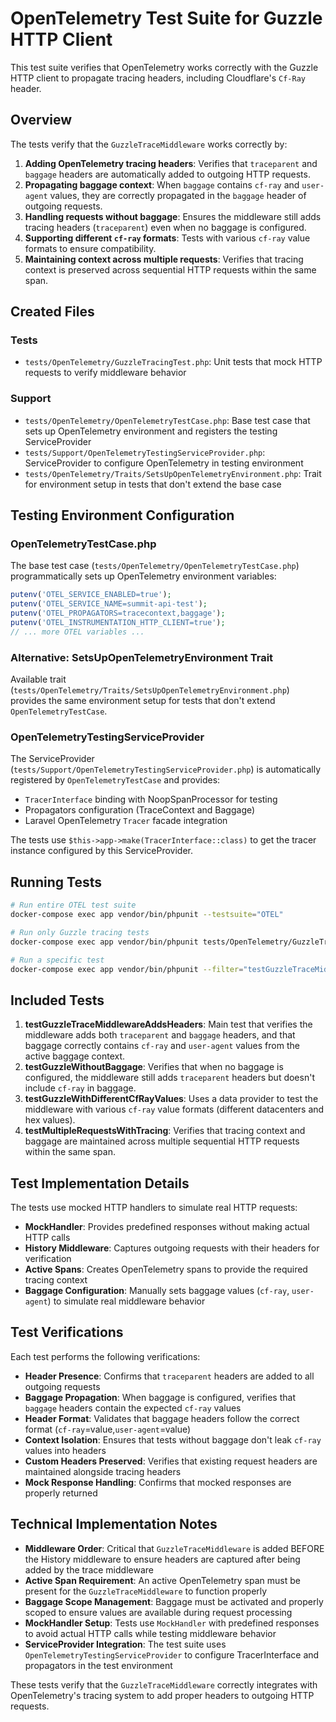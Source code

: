 # OpenTelemetry Test Suite for Guzzle HTTP Client

This test suite verifies that OpenTelemetry works correctly with the Guzzle HTTP client to propagate tracing headers, including Cloudflare's `Cf-Ray` header.

## Overview

The tests verify that the `GuzzleTraceMiddleware` works correctly by:
1. **Adding OpenTelemetry tracing headers**: Verifies that `traceparent` and `baggage` headers are automatically added to outgoing HTTP requests.
2. **Propagating baggage context**: When `baggage` contains `cf-ray` and `user-agent` values, they are correctly propagated in the `baggage` header of outgoing requests.
3. **Handling requests without baggage**: Ensures the middleware still adds tracing headers (`traceparent`) even when no baggage is configured.
4. **Supporting different `cf-ray` formats**: Tests with various `cf-ray` value formats to ensure compatibility.
5. **Maintaining context across multiple requests**: Verifies that tracing context is preserved across sequential HTTP requests within the same span.

## Created Files

### Tests
- `tests/OpenTelemetry/GuzzleTracingTest.php`: Unit tests that mock HTTP requests to verify middleware behavior

### Support
- `tests/OpenTelemetry/OpenTelemetryTestCase.php`: Base test case that sets up OpenTelemetry environment and registers the testing ServiceProvider
- `tests/Support/OpenTelemetryTestingServiceProvider.php`: ServiceProvider to configure OpenTelemetry in testing environment
- `tests/OpenTelemetry/Traits/SetsUpOpenTelemetryEnvironment.php`: Trait for environment setup in tests that don't extend the base case

## Testing Environment Configuration

### OpenTelemetryTestCase.php
The base test case (`tests/OpenTelemetry/OpenTelemetryTestCase.php`) programmatically sets up OpenTelemetry environment variables:
```php
putenv('OTEL_SERVICE_ENABLED=true');
putenv('OTEL_SERVICE_NAME=summit-api-test');
putenv('OTEL_PROPAGATORS=tracecontext,baggage');
putenv('OTEL_INSTRUMENTATION_HTTP_CLIENT=true');
// ... more OTEL variables ...
```

### Alternative: SetsUpOpenTelemetryEnvironment Trait
Available trait (`tests/OpenTelemetry/Traits/SetsUpOpenTelemetryEnvironment.php`) provides the same environment setup for tests that don't extend `OpenTelemetryTestCase`.

### OpenTelemetryTestingServiceProvider
The ServiceProvider (`tests/Support/OpenTelemetryTestingServiceProvider.php`) is automatically registered by `OpenTelemetryTestCase` and provides:
- `TracerInterface` binding with NoopSpanProcessor for testing
- Propagators configuration (TraceContext and Baggage)
- Laravel OpenTelemetry `Tracer` facade integration

The tests use `$this->app->make(TracerInterface::class)` to get the tracer instance configured by this ServiceProvider.

## Running Tests

```bash
# Run entire OTEL test suite
docker-compose exec app vendor/bin/phpunit --testsuite="OTEL"

# Run only Guzzle tracing tests
docker-compose exec app vendor/bin/phpunit tests/OpenTelemetry/GuzzleTracingTest.php

# Run a specific test
docker-compose exec app vendor/bin/phpunit --filter="testGuzzleTraceMiddlewareAddsHeaders"
```

## Included Tests

1. **testGuzzleTraceMiddlewareAddsHeaders**: Main test that verifies the middleware adds both `traceparent` and `baggage` headers, and that baggage correctly contains `cf-ray` and `user-agent` values from the active baggage context.
2. **testGuzzleWithoutBaggage**: Verifies that when no baggage is configured, the middleware still adds `traceparent` headers but doesn't include `cf-ray` in baggage.
3. **testGuzzleWithDifferentCfRayValues**: Uses a data provider to test the middleware with various `cf-ray` value formats (different datacenters and hex values).
4. **testMultipleRequestsWithTracing**: Verifies that tracing context and baggage are maintained across multiple sequential HTTP requests within the same span.

## Test Implementation Details

The tests use mocked HTTP handlers to simulate real HTTP requests:
- **MockHandler**: Provides predefined responses without making actual HTTP calls
- **History Middleware**: Captures outgoing requests with their headers for verification
- **Active Spans**: Creates OpenTelemetry spans to provide the required tracing context
- **Baggage Configuration**: Manually sets baggage values (`cf-ray`, `user-agent`) to simulate real middleware behavior

## Test Verifications

Each test performs the following verifications:
- **Header Presence**: Confirms that `traceparent` headers are added to all outgoing requests
- **Baggage Propagation**: When baggage is configured, verifies that `baggage` headers contain the expected `cf-ray` values
- **Header Format**: Validates that baggage headers follow the correct format (`cf-ray`=value,`user-agent`=value)
- **Context Isolation**: Ensures that tests without baggage don't leak `cf-ray` values into headers
- **Custom Headers Preserved**: Verifies that existing request headers are maintained alongside tracing headers
- **Mock Response Handling**: Confirms that mocked responses are properly returned

## Technical Implementation Notes

- **Middleware Order**: Critical that `GuzzleTraceMiddleware` is added BEFORE the History middleware to ensure headers are captured after being added by the trace middleware
- **Active Span Requirement**: An active OpenTelemetry span must be present for the `GuzzleTraceMiddleware` to function properly
- **Baggage Scope Management**: Baggage must be activated and properly scoped to ensure values are available during request processing
- **MockHandler Setup**: Tests use `MockHandler` with predefined responses to avoid actual HTTP calls while testing middleware behavior
- **ServiceProvider Integration**: The test suite uses `OpenTelemetryTestingServiceProvider` to configure TracerInterface and propagators in the test environment

These tests verify that the `GuzzleTraceMiddleware` correctly integrates with OpenTelemetry's tracing system to add proper headers to outgoing HTTP requests.
